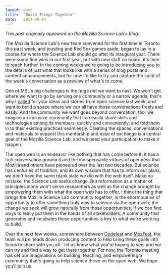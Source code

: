 ```yaml
---
layout: post
title:  "Build Things Together"
date:   2014-09-04
---
```


*This post originally appeared on the Mozilla Science Lab's blog.*

The Mozilla Science Lab's new team convened for the first time in Toronto this past week, and jousting and Red Sox games aside, began to lay in a course for where the Science Lab should go after its inaugural year. There were some fine wins in our first year, but with new staff on board, it's time to reach further. In the coming weeks we're going to be introducing you to the details of just what that looks like with a series of blog posts and content announcements, but for now I'd like to try and capture the spirit of the week's conversation as a preview of what's to come.

One of MSL's big challenges is the huge net we want to cast. We won't get where we want to go by serving one community or a narrow agenda; that's why I [called][last] for your ideas and stories from open science last week, and want to build a space where we can all have those conversations freely and easily. And the community we want goes beyond conversation, too; we imagine an inclusive community that can easily share skills and technologies among its members, quickly and conveniently, and fold them in to their existing practices seamlessly. Creating the spaces, conversations and materials to support this mentorship and ease of exchange is a central goal of the Mozilla Science Lab, and we need your participation to make it happen.

The open web is an endeavor like nothing that has come before it; it has a rich conversation around it and the indispensable virtues of openness that Mozilla and others have pioneered over the last two decades. But science has centuries of tradition, and its own wisdom that has to inform our plans; we don't have the same blank slate we did with the web itself. Make no mistake; the Science Lab seeks change. But reformation as a matter of principles alone won't serve researchers as well as the change brought by empowering them with what the open web has to offer. I think the thing that brings the Mozilla Science Lab community together, is the enormous air of opportunity to offer something truly new to science via the open web; the change we seek will grow naturally from those opportunities, if we can find ways to really put them in the hands of all stakeholders. A community that generates and incubates these opportunities is key to what we're working to build.

Over the next few weeks, somewhere between [Codefest][codefest] and [MozFest][mozfest], the team will be heads down producing content to help bring these goals into focus to share with you all - let us know what you're hoping to see, and we can try and find a way to get there together. For now, the Toronto meeting has set our imaginations on building, teaching, and empowering a community that's going to help science thrive on the open web. We hope you'll join us.


[last]: http://billmills.github.io/blog/blog/the-future-you-want/
[codefest]: http://nceas.github.io/open-science-codefest/
[mozfest]: http://2014.mozillafestival.org/


